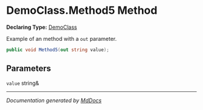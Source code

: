 ﻿# DemoClass.Method5 Method

**Declaring Type:** [DemoClass](../index.md)

Example of an method with a `out` parameter.

```csharp
public void Method5(out string value);
```

## Parameters

`value`  string&

___

*Documentation generated by [MdDocs](https://github.com/ap0llo/mddocs)*
